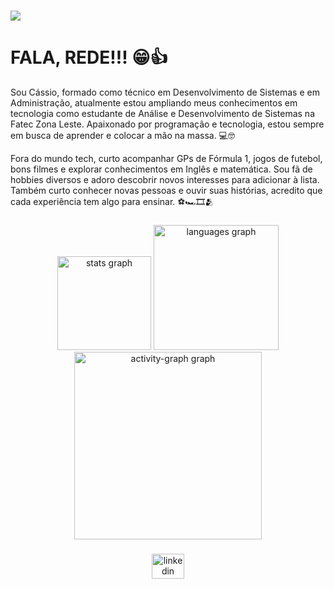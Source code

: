 ###
<div>
  <img style="100%" src="https://capsule-render.vercel.app/api?type=waving&height=100&section=header&reversal=false&fontSize=70&fontColor=FFFFFF&fontAlign=50&fontAlignY=50&stroke=-&descSize=20&descAlign=50&descAlignY=50&theme=default"  />
</div>

###
<h1>FALA, REDE!!! 😁👍</h1>


<p align="left">Sou Cássio, formado como técnico em Desenvolvimento de Sistemas e em Administração, atualmente estou ampliando meus conhecimentos em tecnologia como estudante de Análise e Desenvolvimento de Sistemas na Fatec Zona Leste. Apaixonado por programação e tecnologia, estou sempre em busca de aprender e colocar a mão na massa. 💻🤓
</p>

<p align="left">Fora do mundo tech, curto acompanhar GPs de Fórmula 1, jogos de futebol, bons filmes e explorar conhecimentos em Inglês e matemática. Sou fã de hobbies diversos e adoro descobrir novos interesses para adicionar à lista. Também curto conhecer novas pessoas e ouvir suas histórias, acredito que cada experiência tem algo para ensinar. ⚽️🏎🎞🫂
</p>

###


###
<div align="center">
  <img src="https://github-readme-stats.vercel.app/api?username=ricardocassio07&hide_title=false&hide_rank=false&show_icons=true&include_all_commits=true&count_private=true&disable_animations=false&theme=merko&locale=pt-br&hide_border=false&order=1" height="150" alt="stats graph"  />
  <img src="https://github-readme-stats.vercel.app/api/top-langs?username=ricardocassio07&locale=pt-br&hide_title=false&layout=compact&card_width=320&langs_count=5&theme=merko&hide_border=false&order=2" height="200" alt="languages graph"  />
  <img src="https://github-readme-activity-graph.vercel.app/graph?username=ricardocassio07&radius=16&theme=merko&area=true&order=5&hide_title=true" height="300" alt="activity-graph graph"  />
</div>

###

<div align="center">
  <a href="in/cássio-ricardo-34b812322" target="_blank">
    <img src="https://raw.githubusercontent.com/maurodesouza/profile-readme-generator/master/src/assets/icons/social/linkedin/default.svg" width="52" height="40" alt="linkedin logo"  />
  </a>
</div>

###
